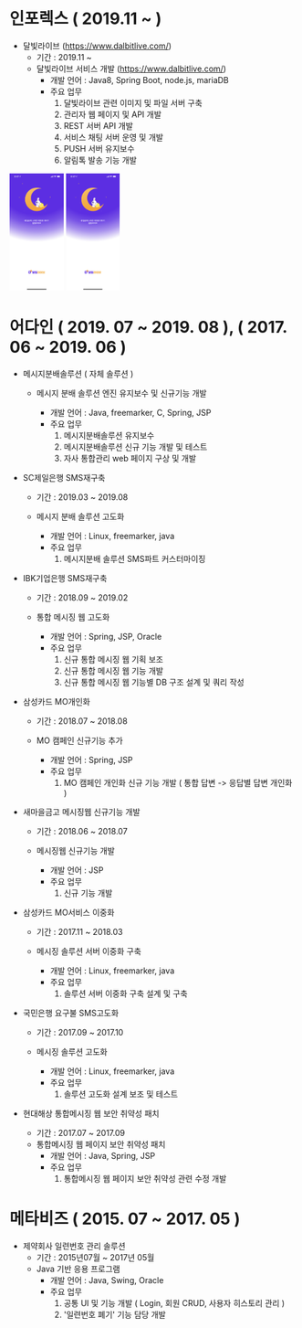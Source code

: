 # 인포렉스 ( 2019.11 ~ )

* 달빛라이브 (https://www.dalbitlive.com/)
  + 기간 : 2019.11 ~
  + 달빛라이브 서비스 개발 (https://www.dalbitlive.com/)
     - 개발 언어 : Java8, Spring Boot, node.js, mariaDB
     - 주요 업무
       1. 달빛라이브 관련 이미지 및 파일 서버 구축
       2. 관리자 웹 페이지 및 API 개발
       3. REST 서버 API 개발
       4. 서비스 채팅 서버 운영 및 개발
       5. PUSH 서버 유지보수
       6. 알림톡 발송 기능 개발

<div>
    <img src="./images/IMG_0152.PNG" style="zoom:20%;" />
    <img src="./images/IMG_0152.PNG" style="zoom:20%;" />
</div>

# 어다인 ( 2019. 07 ~ 2019. 08 ), ( 2017. 06 ~ 2019. 06 )

* 메시지분배솔루션 ( 자체 솔루션 )

  + 메시지 분배 솔루션 엔진 유지보수 및 신규기능 개발

     - 개발 언어 : Java, freemarker, C, Spring, JSP
     - 주요 업무 
       1. 메시지분배솔루션 유지보수
       2. 메시지분배솔루션 신규 기능 개발 및 테스트
       3. 자사 통합관리 web 페이지 구상 및 개발

    

* SC제일은행 SMS재구축

  + 기간 : 2019.03 ~ 2019.08

  + 메시지 분배 솔루션 고도화

     - 개발 언어 : Linux, freemarker, java
     - 주요 업무 
       1. 메시지분배 솔루션 SMS파트 커스터마이징

    

* IBK기업은행 SMS재구축

  + 기간 : 2018.09 ~ 2019.02

  + 통합 메시징 웹 고도화

     - 개발 언어 : Spring, JSP, Oracle
     - 주요 업무 
       1. 신규 통합 메시징 웹 기획 보조
       2. 신규 통합 메시징 웹 기능 개발
       3. 신규 통합 메시징 웹 기능별 DB 구조 설계 및 쿼리 작성

    

* 삼성카드 MO개인화

  + 기간 : 2018.07 ~ 2018.08

  + MO 캠페인 신규기능 추가 

     - 개발 언어 : Spring, JSP
     - 주요 업무
       1. MO 캠페인 개인화 신규 기능 개발 ( 통합 답변 -> 응답별 답변 개인화 )

    

* 새마을금고 메시징웹 신규기능 개발

  + 기간 : 2018.06 ~ 2018.07

  + 메시징웹 신규기능 개발 

     - 개발 언어 : JSP
     - 주요 업무
       1. 신규 기능 개발

    

* 삼성카드 MO서비스 이중화

  + 기간 : 2017.11 ~ 2018.03

  + 메시징 솔루션 서버 이중화 구축

     - 개발 언어 : Linux, freemarker, java
     - 주요 업무 
       1. 솔루션 서버 이중화 구축 설계 및 구축

    

* 국민은행 요구불 SMS고도화

  + 기간 : 2017.09 ~ 2017.10

  + 메시징 솔루션 고도화

     - 개발 언어 : Linux, freemarker, java
     - 주요 업무
       1. 솔루션 고도화 설계 보조 및 테스트

    

* 현대해상 통합메시징 웹 보안 취약성 패치

  + 기간 : 2017.07 ~ 2017.09
  + 통합메시징 웹 페이지 보안 취약성 패치
     - 개발 언어 : Java, Spring, JSP
     - 주요 업무
       1. 통합메시징 웹 페이지 보안 취약성 관련 수정 개발 



# 메타비즈 ( 2015. 07 ~ 2017. 05 )

* 제약회사 일련번호 관리 솔루션
  + 기간 : 2015년07월 ~ 2017년 05월
  + Java 기반 응용 프로그램
     - 개발 언어 : Java, Swing, Oracle
     - 주요 업무
       1. 공통 UI 및 기능 개발 ( Login, 회원 CRUD, 사용자 히스토리 관리 )
       2. '일련번호 폐기' 기능 담당 개발

